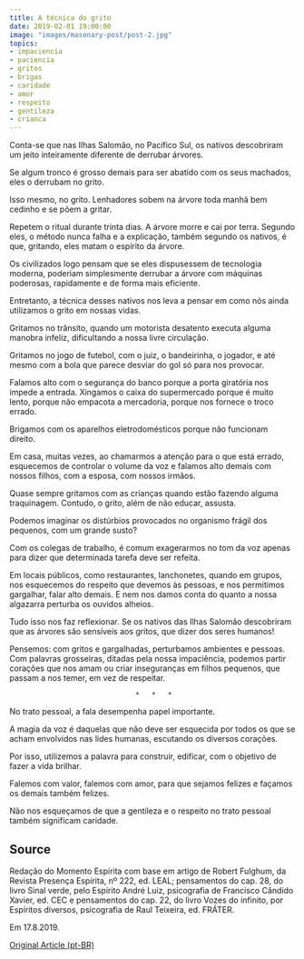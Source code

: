 ```yaml
---
title: A técnica do grito
date: 2019-02-01 19:00:00
image: "images/masonary-post/post-2.jpg"
topics: 
- impaciencia
- paciencia
- gritos
- brigas
- caridade
- amor
- respeito
- gentileza
- crianca
---
```


Conta-se que nas Ilhas Salomão, no Pacífico Sul, os nativos descobriram um
jeito inteiramente diferente de derrubar árvores.

Se algum tronco é grosso demais para ser abatido com os seus machados, eles o
derrubam no grito.

Isso mesmo, no grito. Lenhadores sobem na árvore toda manhã bem cedinho e se
põem a gritar.

Repetem o ritual durante trinta dias. A árvore morre e cai por terra. Segundo
eles, o método nunca falha e a explicação, também segundo os nativos, é que,
gritando, eles matam o espírito da árvore.

Os civilizados logo pensam que se eles dispusessem de tecnologia moderna,
poderiam simplesmente derrubar a árvore com máquinas poderosas, rapidamente e
de forma mais eficiente.

Entretanto, a técnica desses nativos nos leva a pensar em como nós ainda
utilizamos o grito em nossas vidas.

Gritamos no trânsito, quando um motorista desatento executa alguma manobra
infeliz, dificultando a nossa livre circulação.

Gritamos no jogo de futebol, com o juiz, o bandeirinha, o jogador, e até mesmo
com a bola que parece desviar do gol só para nos provocar.

Falamos alto com o segurança do banco porque a porta giratória nos impede a
entrada. Xingamos o caixa do supermercado porque é muito lento, porque não
empacota a mercadoria, porque nos fornece o troco errado.

Brigamos com os aparelhos eletrodomésticos porque não funcionam direito.

Em casa, muitas vezes, ao chamarmos a atenção para o que está errado,
esquecemos de controlar o volume da voz e falamos alto demais com nossos
filhos, com a esposa, com nossos irmãos.

Quase sempre gritamos com as crianças quando estão fazendo alguma traquinagem.
Contudo, o grito, além de não educar, assusta.

Podemos imaginar os distúrbios provocados no organismo frágil dos pequenos, com
um grande susto?

Com os colegas de trabalho, é comum exagerarmos no tom da voz apenas para dizer
que determinada tarefa deve ser refeita.

Em locais públicos, como restaurantes, lanchonetes, quando em grupos, nos
esquecemos do respeito que devemos às pessoas, e nos permitimos gargalhar,
falar alto demais. E nem nos damos conta do quanto a nossa algazarra perturba
os ouvidos alheios.

Tudo isso nos faz reflexionar. Se os nativos das Ilhas Salomão descobriram que
as árvores são sensíveis aos gritos, que dizer dos seres humanos!

Pensemos: com gritos e gargalhadas, perturbamos ambientes e pessoas. Com
palavras grosseiras, ditadas pela nossa impaciência, podemos partir corações
que nos amam ou criar inseguranças em filhos pequenos, que passam a nos temer,
em vez de respeitar.

                                   *   *   *

No trato pessoal, a fala desempenha papel importante.

A magia da voz é daquelas que não deve ser esquecida por todos os que se acham
envolvidos nas lides humanas, escutando os diversos corações.

Por isso, utilizemos a palavra para construir, edificar, com o objetivo de
fazer a vida brilhar.

Falemos com valor, falemos com amor, para que sejamos felizes e façamos os
demais também felizes.

Não nos esqueçamos de que a gentileza e o respeito no trato pessoal também
significam caridade.

## Source
Redação do Momento Espírita com base em artigo de Robert Fulghum, da
Revista Presença Espírita, nº 222, ed. LEAL; pensamentos do cap. 28, do livro
Sinal verde, pelo Espírito André Luiz, psicografia de Francisco Cândido Xavier,
ed. CEC e pensamentos do cap. 22, do livro Vozes do infinito, por Espíritos
diversos, psicografia de Raul Teixeira, ed. FRÁTER.

Em 17.8.2019.

 



[Original Article (pt-BR)](http://www.momento.com.br/pt/ler_texto.php?id=5828)
